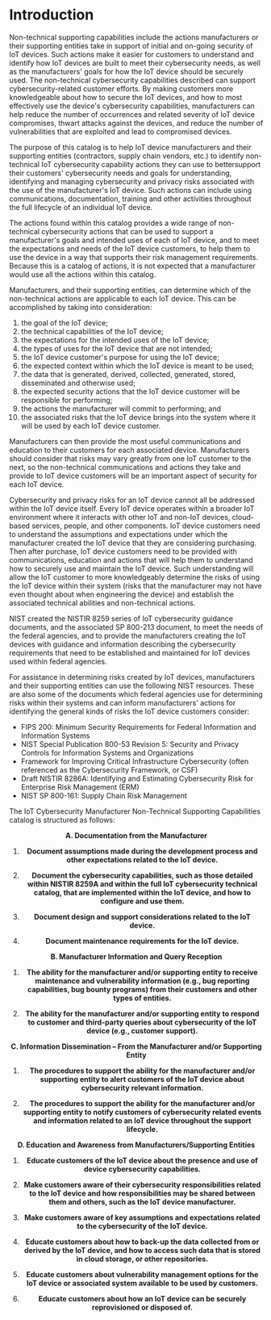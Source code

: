 # **Introduction**

Non-technical supporting capabilities include the actions manufacturers or their supporting entities take in support of initial and on-going security of IoT devices. Such actions make it easier for customers to understand and identify how IoT devices are built to meet their cybersecurity needs, as well as the manufacturers&#39; goals for how the IoT device should be securely used. The non-technical cybersecurity capabilities described can support cybersecurity-related customer efforts. By making customers more knowledgeable about how to secure the IoT devices, and how to most effectively use the device&#39;s cybersecurity capabilities, manufacturers can help reduce the number of occurrences and related severity of IoT device compromises, thwart attacks against the devices, and reduce the number of vulnerabilities that are exploited and lead to compromised devices.

The purpose of this catalog is to help IoT device manufacturers and their supporting entities (contractors, supply chain vendors, etc.) to identify non-technical IoT cybersecurity capability actions they can use to bettersupport their customers&#39; cybersecurity needs and goals for understanding, identifying and managing cybersecurity and privacy risks associated with the use of the manufacturer&#39;s IoT device. Such actions can include using communications, documentation, training and other activities throughout the full lifecycle of an individual IoT device.

The actions found within this catalog provides a wide range of non-technical cybersecurity actions that can be used to support a manufacturer&#39;s goals and intended uses of each of IoT device, and to meet the expectations and needs of the IoT device customers, to help them to use the device in a way that supports their risk management requirements. Because this is a catalog of actions, it is not expected that a manufacturer would use all the actions within this catalog.

Manufacturers, and their supporting entities, can determine which of the non-technical actions are applicable to each IoT device. This can be accomplished by taking into consideration:

1) the goal of the IoT device;
2) the technical capabilities of the IoT device;
3) the expectations for the intended uses of the IoT device;
4) the types of uses for the IoT device that are not intended;
5) the IoT device customer&#39;s purpose for using the IoT device;
6) the expected context within which the IoT device is meant to be used;
7) the data that is generated, derived, collected, generated, stored, disseminated and otherwise used;
8) the expected security actions that the IoT device customer will be responsible for performing;
9) the actions the manufacturer will commit to performing; and
10) the associated risks that the IoT device brings into the system where it will be used by each IoT device customer.

Manufacturers can then provide the most useful communications and education to their customers for each associated device. Manufacturers should consider that risks may vary greatly from one IoT customer to the next, so the non-technical communications and actions they take and provide to IoT device customers will be an important aspect of security for each IoT device.

Cybersecurity and privacy risks for an IoT device cannot all be addressed within the IoT device itself. Every IoT device operates within a broader IoT environment where it interacts with other IoT and non-IoT devices, cloud-based services, people, and other components. IoT device customers need to understand the assumptions and expectations under which the manufacturer created the IoT device that they are considering purchasing. Then after purchase, IoT device customers need to be provided with communications, education and actions that will help them to understand how to securely use and maintain the IoT device. Such understanding will allow the IoT customer to more knowledgeably determine the risks of using the IoT device within their system (risks that the manufacturer may not have even thought about when engineering the device) and establish the associated technical abilities and non-technical actions.

NIST created the NISTIR 8259 series of IoT cybersecurity guidance documents, and the associated SP 800-213 document, to meet the needs of the federal agencies, and to provide the manufacturers creating the IoT devices with guidance and information describing the cybersecurity requirements that need to be established and maintained for IoT devices used within federal agencies.

For assistance in determining risks created by IoT devices, manufacturers and their supporting entities can use the following NIST resources. These are also some of the documents which federal agencies use for determining risks within their systems and can inform manufacturers&#39; actions for identifying the general kinds of risks the IoT device customers consider:

- FIPS 200: Minimum Security Requirements for Federal Information and Information Systems
- NIST Special Publication 800-53 Revision 5: Security and Privacy Controls for Information Systems and Organizations
- Framework for Improving Critical Infrastructure Cybersecurity (often referenced as the Cybersecurity Framework, or CSF)
- Draft NISTIR 8286A: Identifying and Estimating Cybersecurity Risk for Enterprise Risk Management (ERM)
- NIST SP 800-161: Supply Chain Risk Management

The IoT Cybersecurity Manufacturer Non-Technical Supporting Capabilities catalog is structured as follows:

<div align="center">
 
**A. Documentation from the Manufacturer**

1. **Document assumptions made during the development process and other expectations related to the IoT device.**
 
2. **Document the cybersecurity capabilities, such as those detailed within NISTIR 8259A and within the full IoT cybersecurity technical catalog, that are  implemented within the IoT device, and how to configure and use them.** 

3. **Document design and support considerations related to the IoT device.** 

4. **Document maintenance requirements for the IoT device.** 

**B. Manufacturer Information and Query Reception**

1. **The ability for the manufacturer and/or supporting entity to receive maintenance and vulnerability information (e.g., bug reporting capabilities, bug bounty programs) from their customers and other types of entities.** 

2. **The ability for the manufacturer and/or supporting entity to respond to customer and third-party queries about cybersecurity of the IoT device (e.g., customer support).** 


**C. Information Dissemination – From the Manufacturer and/or Supporting Entity**

1. **The procedures to support the ability for the manufacturer and/or supporting entity to alert customers of the IoT device about cybersecurity relevant information.** 

2. **The procedures to support the ability for the manufacturer and/or supporting entity to notify customers of cybersecurity related events and information related to an IoT device throughout the support lifecycle.** 


**D. Education and Awareness from Manufacturers/Supporting Entities**

1. **Educate customers of the IoT device about the presence and use of device cybersecurity capabilities.** 

2. **Make customers aware of their cybersecurity responsibilities related to the IoT device and how responsibilities may be shared between them and others, such as the IoT device manufacturer.** 

3. **Make customers aware of key assumptions and expectations related to the cybersecurity of the IoT device.** 

4. **Educate customers about how to back-up the data collected from or derived by the IoT device, and how to access such data that is stored in cloud storage, or other repositories.** 

5. **Educate customers about vulnerability management options for the IoT device or associated system available to be used by customers.** 

6. **Educate customers about how an IoT device can be securely reprovisioned or disposed of.** 

</div>
